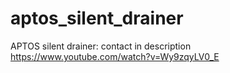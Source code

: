 # aptos_silent_drainer
APTOS silent drainer: contact in  description https://www.youtube.com/watch?v=Wy9zqyLV0_E 
